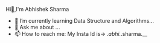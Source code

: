 Hi👋,I'm Abhishek Sharma

- 🌱 I’m currently learning Data Structure and Algorithms...
- 💬 Ask me about ...
- 📫 How to reach me: My Insta Id is-> _.abhi._.sharma.__
